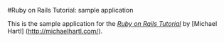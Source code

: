 #Ruby on Rails Tutorial: sample application

This is the sample application for the [*Ruby on Rails
Tutorial*](http://railstutorial.org/) by [Michael Hartl]
(http://michaelhartl.com/). 
